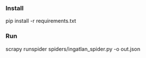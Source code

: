 ### Install
pip install -r requirements.txt

### Run
scrapy runspider spiders/ingatlan_spider.py -o out.json